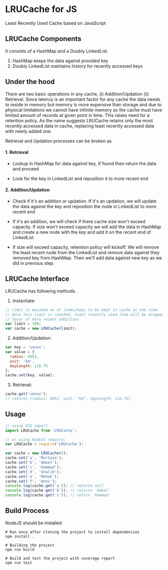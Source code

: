 # LRUCache for JS
Least Recently Used Cache based on JavaScript


## LRUCache Components
It consists of a HashMap and a Doubly LinkedList.
1. HashMap keeps the data against provided key
2. Doubly LinkedList maintains history for recently accessed keys


## Under the hood
There are two basic operations in any cache, (i) Addition/Updation (ii) Retrieval. Since latency is an important factor for any cache the data needs to reside in memory but memory is more expensive than storage and due to physical limitations we cannot have infinite memory so the cache must have limited amount of records at given point in time. This raises need for a retention policy. As the name suggests LRUCache retains only the most recently accessed data in cache, replacing least recently accessed data with newly added one.

Retrieval and Updation processes can be broken as
#### 1. Retrieval
- Lookup in HashMap for data against key, if found then return the data and proceed

- Look for the key in LinkedList and reposition it to more recent end

#### 2. Addition/Updation
- Check if it's an addition or updation. If it's an updation, we will update the data against the key and reposition the node in LinkedList to more recent end

- If it's an addition, we will check if there cache size won't exceed capacity. If size won't exceed capacity we will add the data in HashMap and create a new node with the key and add it on the recent end of LinkedList

- If size will exceed capacity, retention policy will kickoff. We will remove the least recent node from the LinkedList and remove data against they removed key from HashMap. Then we'll add data against new key as we did in previous step.

## LRUCache Interface
LRUCache has following methods.

1. Instantiate:
```javascript
// limit is maximum no of items/keys to be kept in cache at one time.
// Once this limit is reached, least recently used item will be dropped in
// favor of more recent additions
var limit = 100;
var cache = new LRUCache(limit);
```


2. Addition/Updation:
```javascript
var key = 'venus';
var value = {
  radius: 6052,
  unit: 'km',
  dayLength: 116.75
};
cache.set(key, value);
```


3. Retrieval:
```javascript
cache.get('venus');
// returns {radius: 6052, unit: "km", dayLength: 116.75}
```


## Usage
```javascript
// using ES6 import
import LRUCache from 'LRUCache';

// or using NodeJS require;
var LRUCache = require('LRUCache');

var cache = new LRUCache(5);
cache.set('a', 'Murtaza');
cache.set('b', 'Adeel');
cache.set('c', 'Hammad');
cache.set('d', 'Ghalib');
cache.set('e', 'Mehak');
cache.set('f', 'Anns');
console.log(cache.get('a')); // returns null
console.log(cache.get('b')); // returns 'Adeel'
console.log(cache.get('c')); // return 'Hammad'
```


## Build Process
NodeJS should be installed
```
# Run once after cloning the project to install dependencies
npm install .

# Building the project
npm run build

# Build and test the project with coverage report
npm run test
```
